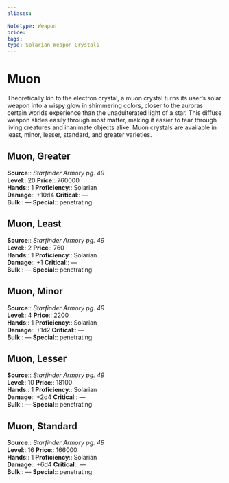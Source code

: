 ```yaml
---
aliases: 

Notetype: Weapon
price: 
tags: 
type: Solarian Weapon Crystals
---
```


# Muon

Theoretically kin to the electron crystal, a muon crystal turns its user’s solar weapon into a wispy glow in shimmering colors, closer to the auroras certain worlds experience than the unadulterated light of a star. This diffuse weapon slides easily through most matter, making it easier to tear through living creatures and inanimate objects alike. Muon crystals are available in least, minor, lesser, standard, and greater varieties.  

## Muon, Greater

**Source**:: _Starfinder Armory pg. 49_  
**Level**:: 20
**Price**:: 760000  
**Hands**:: 1
**Proficiency**:: Solarian  
**Damage**:: +10d4 
**Critical**:: —  
**Bulk**:: —
**Special**:: penetrating

## Muon, Least

**Source**:: _Starfinder Armory pg. 49_  
**Level**:: 2
**Price**:: 760  
**Hands**:: 1
**Proficiency**:: Solarian  
**Damage**:: +1 
**Critical**:: —  
**Bulk**:: —
**Special**:: penetrating

## Muon, Minor

**Source**:: _Starfinder Armory pg. 49_  
**Level**:: 4
**Price**:: 2200  
**Hands**:: 1
**Proficiency**:: Solarian  
**Damage**:: +1d2 
**Critical**:: —  
**Bulk**:: —
**Special**:: penetrating

## Muon, Lesser

**Source**:: _Starfinder Armory pg. 49_  
**Level**:: 10
**Price**:: 18100  
**Hands**:: 1
**Proficiency**:: Solarian  
**Damage**:: +2d4 
**Critical**:: —  
**Bulk**:: —
**Special**:: penetrating

## Muon, Standard

**Source**:: _Starfinder Armory pg. 49_  
**Level**:: 16
**Price**:: 166000  
**Hands**:: 1
**Proficiency**:: Solarian  
**Damage**:: +6d4 
**Critical**:: —  
**Bulk**:: —
**Special**:: penetrating
